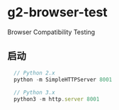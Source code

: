 <!--
 * @Descripttion: 小哥哥开始写代码了
 * @version: 0.0.1
 * @Author: fujin
 * @Date: 2021-02-23 13:35:04
 * @LastEditTime: 2021-02-23 18:50:46
-->
# g2-browser-test
Browser Compatibility Testing

## 启动

```ts
  // Python 2.x
  python -m SimpleHTTPServer 8001
  
  // Python 3.x
  python3 -m http.server 8001
```